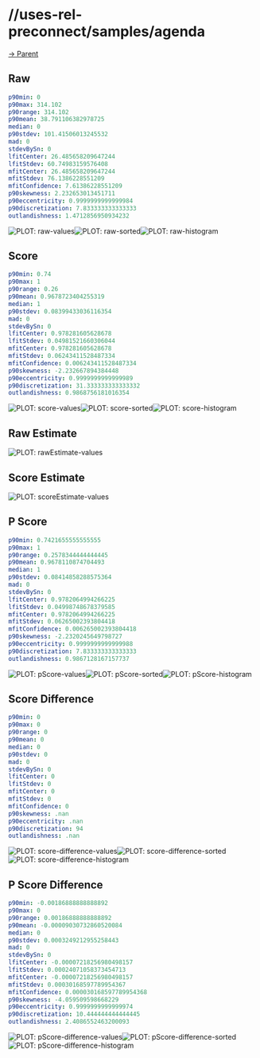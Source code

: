 
# //uses-rel-preconnect/samples/agenda

[→ Parent](../..)


## Raw


```yaml
p90min: 0
p90max: 314.102
p90range: 314.102
p90mean: 38.791106382978725
median: 0
p90stdev: 101.41506013245532
mad: 0
stdevBySn: 0
lfitCenter: 26.485658209647244
lfitStdev: 60.74983159576408
mfitCenter: 26.485658209647244
mfitStdev: 76.1386228551209
mfitConfidence: 7.61386228551209
p90skewness: 2.232653013451711
p90eccentricity: 0.9999999999999984
p90discretization: 7.833333333333333
outlandishness: 1.4712856950934232

```

![PLOT: raw-values](./raw/values.svg)![PLOT: raw-sorted](./raw/sorted.svg)![PLOT: raw-histogram](./raw/histogram.svg)
## Score


```yaml
p90min: 0.74
p90max: 1
p90range: 0.26
p90mean: 0.9678723404255319
median: 1
p90stdev: 0.08399433036116354
mad: 0
stdevBySn: 0
lfitCenter: 0.978281605628678
lfitStdev: 0.04981521660306044
mfitCenter: 0.978281605628678
mfitStdev: 0.06243411528487334
mfitConfidence: 0.006243411528487334
p90skewness: -2.232667894384448
p90eccentricity: 0.9999999999999989
p90discretization: 31.333333333333332
outlandishness: 0.9868756181016354

```

![PLOT: score-values](./score/values.svg)![PLOT: score-sorted](./score/sorted.svg)![PLOT: score-histogram](./score/histogram.svg)
## Raw Estimate

![PLOT: rawEstimate-values](./rawEstimate/values.svg)
## Score Estimate

![PLOT: scoreEstimate-values](./scoreEstimate/values.svg)
## P Score


```yaml
p90min: 0.7421655555555555
p90max: 1
p90range: 0.2578344444444445
p90mean: 0.9678110874704493
median: 1
p90stdev: 0.08414858288575364
mad: 0
stdevBySn: 0
lfitCenter: 0.9782064994266225
lfitStdev: 0.04998748678379585
mfitCenter: 0.9782064994266225
mfitStdev: 0.06265002393804418
mfitConfidence: 0.006265002393804418
p90skewness: -2.2320245649798727
p90eccentricity: 0.9999999999999988
p90discretization: 7.833333333333333
outlandishness: 0.9867128167157737

```

![PLOT: pScore-values](./pScore/values.svg)![PLOT: pScore-sorted](./pScore/sorted.svg)![PLOT: pScore-histogram](./pScore/histogram.svg)
## Score Difference


```yaml
p90min: 0
p90max: 0
p90range: 0
p90mean: 0
median: 0
p90stdev: 0
mad: 0
stdevBySn: 0
lfitCenter: 0
lfitStdev: 0
mfitCenter: 0
mfitStdev: 0
mfitConfidence: 0
p90skewness: .nan
p90eccentricity: .nan
p90discretization: 94
outlandishness: .nan

```

![PLOT: score-difference-values](./score-difference/values.svg)![PLOT: score-difference-sorted](./score-difference/sorted.svg)![PLOT: score-difference-histogram](./score-difference/histogram.svg)
## P Score Difference


```yaml
p90min: -0.00186888888888892
p90max: 0
p90range: 0.00186888888888892
p90mean: -0.00009030732860520084
median: 0
p90stdev: 0.0003249212955258443
mad: 0
stdevBySn: 0
lfitCenter: -0.00007218256980498157
lfitStdev: 0.00024071058373454713
mfitCenter: -0.00007218256980498157
mfitStdev: 0.00030168597789954367
mfitConfidence: 0.000030168597789954368
p90skewness: -4.059509598668229
p90eccentricity: 0.9999999999999974
p90discretization: 10.444444444444445
outlandishness: 2.4086552463200093

```

![PLOT: pScore-difference-values](./pScore-difference/values.svg)![PLOT: pScore-difference-sorted](./pScore-difference/sorted.svg)![PLOT: pScore-difference-histogram](./pScore-difference/histogram.svg)